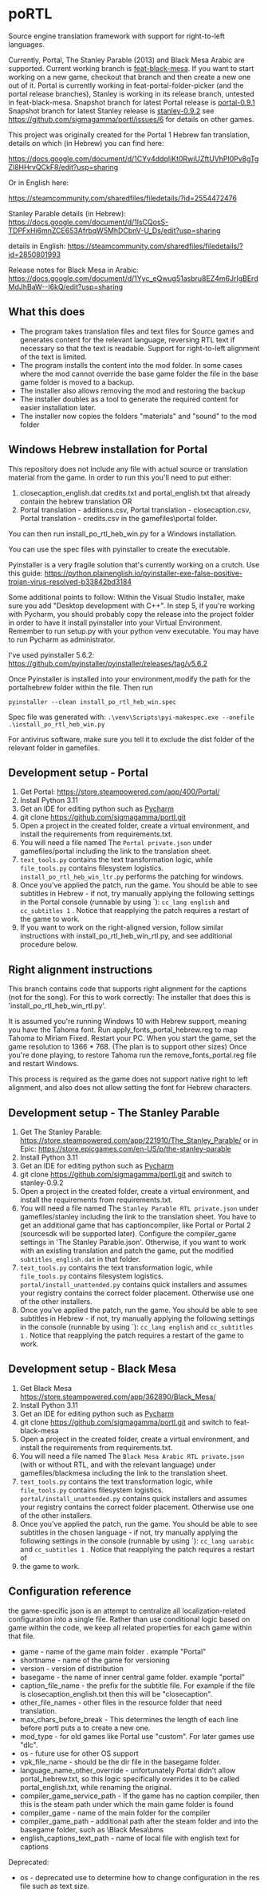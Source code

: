 # poRTL
Source engine translation framework with support for right-to-left languages.

Currently, Portal, The Stanley Parable (2013) and Black Mesa Arabic are supported.
Current working branch is [feat-black-mesa](https://github.com/sigmagamma/portpyinsl/tree/feat-stanley-demo). If you want 
to start working on a new game, checkout that branch and then create a new one out of it. 
Portal is currently working in feat-portal-folder-picker (and the portal release branches),
Stanley is working in its release branch, untested in feat-black-mesa.
Snapshot branch for latest Portal release is [portal-0.9.1](https://github.com/sigmagamma/portl/tree/portal-0.9.1)
Snapshot branch for latest Stanley release is [stanley-0.9.2](https://github.com/sigmagamma/portl/tree/stanley-0.9.2)
see https://github.com/sigmagamma/portl/issues/6 for details on other games.


This project was originally created for the Portal 1 Hebrew fan translation, details on which (in Hebrew) you can find 
here:

https://docs.google.com/document/d/1CYy4ddqIiKt0RwiUZftUVhPl0Pv8gTgZl8HHrvQCkF8/edit?usp=sharing

Or in English here:

https://steamcommunity.com/sharedfiles/filedetails/?id=2554472476

Stanley Parable details (in Hebrew):
https://docs.google.com/document/d/1lsCQosS-TDPFxHi6mnZCE653AfrbqW5MhDCbnV-U_Ds/edit?usp=sharing

details in English:
https://steamcommunity.com/sharedfiles/filedetails/?id=2850801993

Release notes for Black Mesa in Arabic:
https://docs.google.com/document/d/1Yyc_eQwug51asbru8EZ4m6JrIgBErdMdJhBaW--I6kQ/edit?usp=sharing

## What this does
* The program takes translation files and text files for Source games and generates content for the relevant language,
 reversing RTL text if necessary so that the text is readable. Support for right-to-left alignment of the text is limited.
* The program installs the content into the mod folder. In some cases where the mod cannot override the base game folder 
the file in the base game folder is moved to a backup.
* The installer also allows removing the mod and restoring the backup
* The installer doubles as a tool to generate the required content for easier installation later.
* The installer now copies the folders "materials" and "sound" to the mod folder

## Windows Hebrew installation for Portal
This repository does not include any file with actual source or translation material from the game.
In order to run this you'll need to put either:

1. closecaption_english.dat credits.txt and portal_english.txt that already contain the hebrew translation OR
2. Portal translation - additions.csv, Portal translation - closecaption.csv, Portal translation - credits.csv
in the gamefiles\portal folder.

You can then run install_po_rtl_heb_win.py for a Windows installation.

You can use the spec files with pyinstaller to create the executable.

Pyinstaller is a very fragile solution that's currently working on a crutch.
Use this guide:
https://python.plainenglish.io/pyinstaller-exe-false-positive-trojan-virus-resolved-b33842bd3184

Some additional points to follow:
Within the Visual Studio Installer, make sure you add "Desktop development with C++".
In step 5, if you're working with Pycharm, you should probably copy the release into the project folder in order to have 
it install pyinstaller into your Virtual Environment.
Remember to run setup.py with your python venv executable. You may have to run Pycharm as administrator.

I've used pyinstaller 5.6.2:
https://github.com/pyinstaller/pyinstaller/releases/tag/v5.6.2

Once Pyinstaller is installed into your environment,modify the path for the portalhebrew folder within the file. Then run 

`pyinstaller --clean install_po_rtl_heb_win.spec`

Spec file was generated with:
`.\venv\Scripts\pyi-makespec.exe --onefile .\install_po_rtl_heb_win.py`

For antivirus software, make sure you tell it to exclude the dist folder of the relevant folder in gamefiles.

## Development setup - Portal
1. Get Portal: 
https://store.steampowered.com/app/400/Portal/
2. Install Python 3.11 
3. Get an IDE for editing python such as [Pycharm](https://www.jetbrains.com/pycharm/)
4. git clone https://github.com/sigmagamma/portl.git
5. Open a project in the created folder, create a virtual environment, and install the requirements from requirements.txt. 
6. You will need a file named The `Portal private.json` under gamefiles/portal  including the link to the 
translation sheet. 
7. `text_tools.py` contains the text transformation logic, while `file_tools.py` contains filesystem logistics. 
`install_po_rtl_heb_win_ltr.py` performs the patching for windows. 
8. Once you've applied the patch, run the game. You should be able to see subtitles
in Hebrew - if not, try manually applying the following settings in the Portal console
(runnable by using \`): `cc_lang english` and `cc_subtitles 1` . Notice that reapplying the patch requires a restart of the game to work. 
9. If you want to work on the right-aligned version, follow similar instructions with install_po_rtl_heb_win_rtl.py, and see additional procedure below.

## Right alignment instructions
This branch contains code that supports right alignment for the captions (not for the song). For this to work correctly:
The installer that does this is 'install_po_rtl_heb_win_rtl.py'.

It is assumed you're running Windows 10 with Hebrew support, meaning you have the Tahoma font.
Run apply_fonts_portal_hebrew.reg to map Tahoma to Miriam Fixed. Restart your PC.
When you start the game, set the game resolution to 1366 * 768. (The plan is to support other sizes)
Once you're done playing, to restore Tahoma run the remove_fonts_portal.reg file and restart Windows.

This process is required as the game does not support native right to left alignment, and also does not allow setting the font for Hebrew characters.


## Development setup - The Stanley Parable

1. Get The Stanley Parable:
https://store.steampowered.com/app/221910/The_Stanley_Parable/
or in Epic:
https://store.epicgames.com/en-US/p/the-stanley-parable
2. Install Python 3.11
3. Get an IDE for editing python such as [Pycharm](https://www.jetbrains.com/pycharm/)
4. git clone https://github.com/sigmagamma/portl.git and switch to stanley-0.9.2 
5. Open a project in the created folder, create a virtual environment, and install the requirements from requirements.txt. 
6. You will need a file named The `Stanley Parable RTL private.json` under gamefiles/stanley  including the link to the 
translation sheet. 
You have to get an additional game that has captioncompiler, like Portal or Portal 2 (sourcesdk will be supported later). 
Configure the compiler_game settings in 'The Stanley Parable.json'.
Otherwise, if you want to work with an existing translation and patch the game, put the modified `subtitles_english.dat` 
in that folder.
7. `text_tools.py` contains the text transformation logic, while `file_tools.py` contains filesystem logistics.
`portal/install_unattended.py` contains quick installers and assumes your registry contains the correct folder placement. 
Otherwise use one of the other installers. 
8. Once you've applied the patch, run the game. You should be able to see subtitles
in Hebrew - if not, try manually applying the following settings in the console
(runnable by using \`): `cc_lang english` and `cc_subtitles 1` . Notice that reapplying the patch requires a restart of 
the game to work.


## Development setup - Black Mesa

1. Get Black Mesa
https://store.steampowered.com/app/362890/Black_Mesa/
2. Install Python 3.11
3. Get an IDE for editing python such as [Pycharm](https://www.jetbrains.com/pycharm/)
4. git clone https://github.com/sigmagamma/portl.git and switch to feat-black-mesa
5. Open a project in the created folder, create a virtual environment, and install the requirements from requirements.txt. 
6. You will need a file named The `Black Mesa Arabic RTL private.json` (with or without RTL, and with the relevant 
language) under gamefiles/blackmesa  including the link to the translation sheet. 
7. `text_tools.py` contains the text transformation logic, while `file_tools.py` contains filesystem logistics. 
`portal/install_unattended.py` contains quick installers and assumes your registry contains the correct folder placement. 
Otherwise use one of the other installers.
8. Once you've applied the patch, run the game. You should be able to see subtitles
in the chosen language - if not, try manually applying the following settings in the console
(runnable by using \`): `cc_lang uarabic` and `cc_subtitles 1` . Notice that reapplying the patch requires a restart of 
9. the game to work.


## Configuration reference
the game-specific json is an attempt to centralize all localization-related configuration into a single file.
Rather than use conditional logic based on game within the code, we keep all related properties for each game
within that file.

* game -  name of the game main folder . example "Portal"
* shortname - name of the game for versioning
* version - version of distribution
* basegame - the name of inner central game folder. example "portal"
* caption_file_name - the prefix for the subtitle file. For example if the file is closecaption_english.txt then this will be "closecaption".
* other_file_names - other files in the resource folder that need translation.
* max_chars_before_break - This determines the length of each line before portl puts a <cr> to create a new one.
* mod_type - for old games like Portal use "custom". For later games use "dlc".
* os - future use for other OS support
* vpk_file_name - should be the dir file in the basegame folder.
* language_name_other_override - unfortunately Portal didn't allow portal_hebrew.txt, so this logic specifically overrides it to be called portal_english.txt, while renaming the original.
* compiler_game_service_path - If the game has no caption compiler, then this is the steam path under which the main game folder is found
* compiler_game - name of the main folder for the compiler
* compiler_game_path - additional path after the steam folder and into the basegame folder, such as \\Black Mesa\\bms
* english_captions_text_path - name of local file with english text for captions


Deprecated:
* os - deprecated use to determine how to change configuration in the res file such as text size. 
